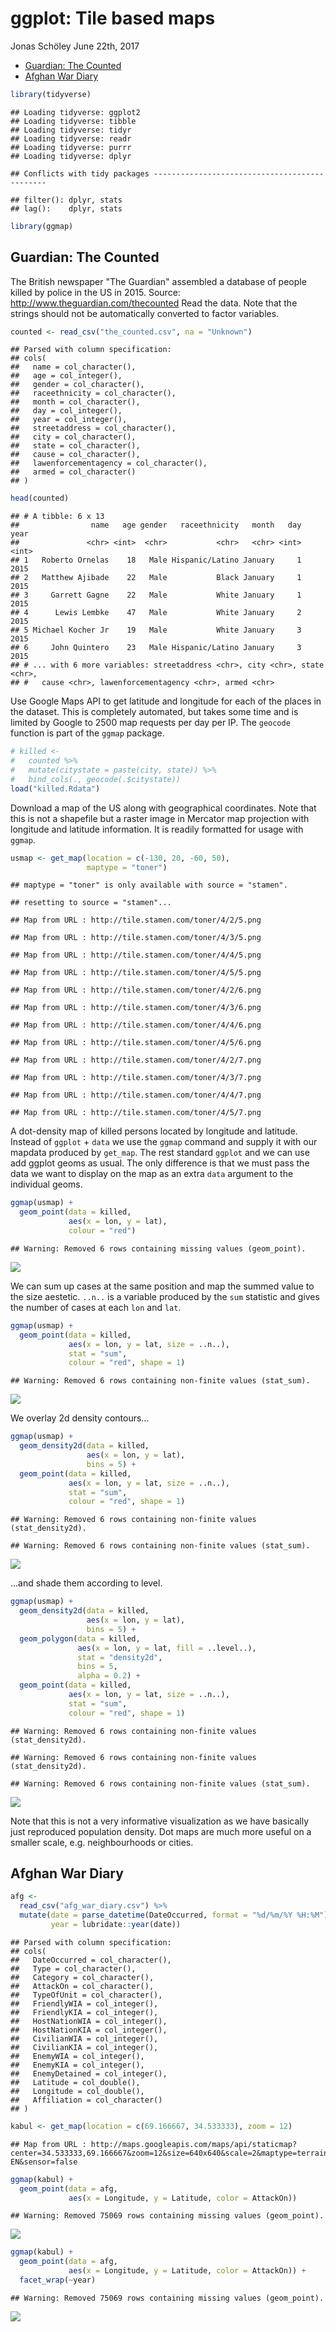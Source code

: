 ggplot: Tile based maps
================
Jonas Schöley
June 22th, 2017

-   [Guardian: The Counted](#guardian-the-counted)
-   [Afghan War Diary](#afghan-war-diary)

``` r
library(tidyverse)
```

    ## Loading tidyverse: ggplot2
    ## Loading tidyverse: tibble
    ## Loading tidyverse: tidyr
    ## Loading tidyverse: readr
    ## Loading tidyverse: purrr
    ## Loading tidyverse: dplyr

    ## Conflicts with tidy packages ----------------------------------------------

    ## filter(): dplyr, stats
    ## lag():    dplyr, stats

``` r
library(ggmap)
```

Guardian: The Counted
---------------------

The British newspaper "The Guardian" assembled a database of people killed by police in the US in 2015. Source: <http://www.theguardian.com/thecounted> Read the data. Note that the strings should not be automatically converted to factor variables.

``` r
counted <- read_csv("the_counted.csv", na = "Unknown")
```

    ## Parsed with column specification:
    ## cols(
    ##   name = col_character(),
    ##   age = col_integer(),
    ##   gender = col_character(),
    ##   raceethnicity = col_character(),
    ##   month = col_character(),
    ##   day = col_integer(),
    ##   year = col_integer(),
    ##   streetaddress = col_character(),
    ##   city = col_character(),
    ##   state = col_character(),
    ##   cause = col_character(),
    ##   lawenforcementagency = col_character(),
    ##   armed = col_character()
    ## )

``` r
head(counted)
```

    ## # A tibble: 6 x 13
    ##                name   age gender   raceethnicity   month   day  year
    ##               <chr> <int>  <chr>           <chr>   <chr> <int> <int>
    ## 1   Roberto Ornelas    18   Male Hispanic/Latino January     1  2015
    ## 2   Matthew Ajibade    22   Male           Black January     1  2015
    ## 3     Garrett Gagne    22   Male           White January     1  2015
    ## 4      Lewis Lembke    47   Male           White January     2  2015
    ## 5 Michael Kocher Jr    19   Male           White January     3  2015
    ## 6     John Quintero    23   Male Hispanic/Latino January     3  2015
    ## # ... with 6 more variables: streetaddress <chr>, city <chr>, state <chr>,
    ## #   cause <chr>, lawenforcementagency <chr>, armed <chr>

Use Google Maps API to get latitude and longitude for each of the places in the dataset. This is completely automated, but takes some time and is limited by Google to 2500 map requests per day per IP. The `geocode` function is part of the `ggmap` package.

``` r
# killed <-
#   counted %>%
#   mutate(citystate = paste(city, state)) %>%
#   bind_cols(., geocode(.$citystate))
load("killed.Rdata")
```

Download a map of the US along with geographical coordinates. Note that this is not a shapefile but a raster image in Mercator map projection with longitude and latitude information. It is readily formatted for usage with `ggmap`.

``` r
usmap <- get_map(location = c(-130, 20, -60, 50),
                 maptype = "toner")
```

    ## maptype = "toner" is only available with source = "stamen".

    ## resetting to source = "stamen"...

    ## Map from URL : http://tile.stamen.com/toner/4/2/5.png

    ## Map from URL : http://tile.stamen.com/toner/4/3/5.png

    ## Map from URL : http://tile.stamen.com/toner/4/4/5.png

    ## Map from URL : http://tile.stamen.com/toner/4/5/5.png

    ## Map from URL : http://tile.stamen.com/toner/4/2/6.png

    ## Map from URL : http://tile.stamen.com/toner/4/3/6.png

    ## Map from URL : http://tile.stamen.com/toner/4/4/6.png

    ## Map from URL : http://tile.stamen.com/toner/4/5/6.png

    ## Map from URL : http://tile.stamen.com/toner/4/2/7.png

    ## Map from URL : http://tile.stamen.com/toner/4/3/7.png

    ## Map from URL : http://tile.stamen.com/toner/4/4/7.png

    ## Map from URL : http://tile.stamen.com/toner/4/5/7.png

A dot-density map of killed persons located by longitude and latitude. Instead of `ggplot` + `data` we use the `ggmap` command and supply it with our mapdata produced by `get_map`. The rest standard `ggplot` and we can use add ggplot geoms as usual. The only difference is that we must pass the data we want to display on the map as an extra `data` argument to the individual geoms.

``` r
ggmap(usmap) +
  geom_point(data = killed,
             aes(x = lon, y = lat),
             colour = "red")
```

    ## Warning: Removed 6 rows containing missing values (geom_point).

![](maps_from_map_tiles_files/figure-markdown_github/unnamed-chunk-5-1.png)

We can sum up cases at the same position and map the summed value to the size aestetic. `..n..` is a variable produced by the `sum` statistic and gives the number of cases at each `lon` and `lat`.

``` r
ggmap(usmap) +
  geom_point(data = killed,
             aes(x = lon, y = lat, size = ..n..),
             stat = "sum",
             colour = "red", shape = 1)
```

    ## Warning: Removed 6 rows containing non-finite values (stat_sum).

![](maps_from_map_tiles_files/figure-markdown_github/unnamed-chunk-6-1.png)

We overlay 2d density contours...

``` r
ggmap(usmap) +
  geom_density2d(data = killed,
                 aes(x = lon, y = lat),
                 bins = 5) +
  geom_point(data = killed,
             aes(x = lon, y = lat, size = ..n..),
             stat = "sum",
             colour = "red", shape = 1)
```

    ## Warning: Removed 6 rows containing non-finite values (stat_density2d).

    ## Warning: Removed 6 rows containing non-finite values (stat_sum).

![](maps_from_map_tiles_files/figure-markdown_github/unnamed-chunk-7-1.png)

...and shade them according to level.

``` r
ggmap(usmap) +
  geom_density2d(data = killed,
                 aes(x = lon, y = lat),
                 bins = 5) +
  geom_polygon(data = killed,
               aes(x = lon, y = lat, fill = ..level..),
               stat = "density2d",
               bins = 5,
               alpha = 0.2) +
  geom_point(data = killed,
             aes(x = lon, y = lat, size = ..n..),
             stat = "sum",
             colour = "red", shape = 1)
```

    ## Warning: Removed 6 rows containing non-finite values (stat_density2d).

    ## Warning: Removed 6 rows containing non-finite values (stat_density2d).

    ## Warning: Removed 6 rows containing non-finite values (stat_sum).

![](maps_from_map_tiles_files/figure-markdown_github/unnamed-chunk-8-1.png)

Note that this is not a very informative visualization as we have basically just reproduced population density. Dot maps are much more useful on a smaller scale, e.g. neighbourhoods or cities.

Afghan War Diary
----------------

``` r
afg <-
  read_csv("afg_war_diary.csv") %>%
  mutate(date = parse_datetime(DateOccurred, format = "%d/%m/%Y %H:%M"),
         year = lubridate::year(date))
```

    ## Parsed with column specification:
    ## cols(
    ##   DateOccurred = col_character(),
    ##   Type = col_character(),
    ##   Category = col_character(),
    ##   AttackOn = col_character(),
    ##   TypeOfUnit = col_character(),
    ##   FriendlyWIA = col_integer(),
    ##   FriendlyKIA = col_integer(),
    ##   HostNationWIA = col_integer(),
    ##   HostNationKIA = col_integer(),
    ##   CivilianWIA = col_integer(),
    ##   CivilianKIA = col_integer(),
    ##   EnemyWIA = col_integer(),
    ##   EnemyKIA = col_integer(),
    ##   EnemyDetained = col_integer(),
    ##   Latitude = col_double(),
    ##   Longitude = col_double(),
    ##   Affiliation = col_character()
    ## )

``` r
kabul <- get_map(location = c(69.166667, 34.533333), zoom = 12)
```

    ## Map from URL : http://maps.googleapis.com/maps/api/staticmap?center=34.533333,69.166667&zoom=12&size=640x640&scale=2&maptype=terrain&language=en-EN&sensor=false

``` r
ggmap(kabul) +
  geom_point(data = afg,
             aes(x = Longitude, y = Latitude, color = AttackOn))
```

    ## Warning: Removed 75069 rows containing missing values (geom_point).

![](maps_from_map_tiles_files/figure-markdown_github/unnamed-chunk-9-1.png)

``` r
ggmap(kabul) +
  geom_point(data = afg,
             aes(x = Longitude, y = Latitude, color = AttackOn)) +
  facet_wrap(~year)
```

    ## Warning: Removed 75069 rows containing missing values (geom_point).

![](maps_from_map_tiles_files/figure-markdown_github/unnamed-chunk-9-2.png)
